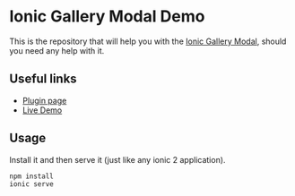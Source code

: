 # Ionic Gallery Modal Demo

This is the repository that will help you with the [Ionic Gallery Modal](https://github.com/nikini/ionic-gallery-modal), should you need any help with it. 

## Useful links
* [Plugin page](https://github.com/nikini/ionic-gallery-modal)
* [Live Demo](http://cip.chat/ionic-gallery-modal-demo/)

## Usage

Install it and then serve it (just like any ionic 2 application).

```
npm install
ionic serve
```
